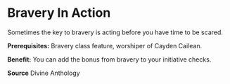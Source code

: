 ﻿---
cssclass: [feats]

---
# Bravery In Action

Sometimes the key to bravery is acting before you have time to be scared.

**Prerequisites:** Bravery class feature, worshiper of Cayden Cailean.

**Benefit:** You can add the bonus from bravery to your initiative checks.

**Source** Divine Anthology